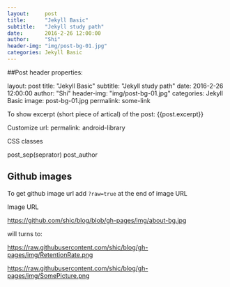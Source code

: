 ```yaml
---
layout:     post
title:      "Jekyll Basic"
subtitle:   "Jekyll study path"
date:       2016-2-26 12:00:00
author:     "Shi"
header-img: "img/post-bg-01.jpg"
categories: Jekyll Basic
---
```



##Post header properties:

layout:     post
title:      "Jekyll Basic"
subtitle:   "Jekyll study path"
date:       2016-2-26 12:00:00
author:     "Shi"
header-img: "img/post-bg-01.jpg"
categories: Jekyll Basic
image:      post-bg-01.jpg
permalink: some-link


To show excerpt (short piece of artical) of the post: 
{{post.excerpt}}

Customize url:
permalink: android-library


CSS classes

post_sep(seprator)
post_author



## Github images

To get github image url add `?raw=true` at the end of image URL

Image URL

https://github.com/shic/blog/blob/gh-pages/img/about-bg.jpg

will turns to:

https://raw.githubusercontent.com/shic/blog/gh-pages/img/RetentionRate.png

https://raw.githubusercontent.com/shic/blog/gh-pages/img/SomePicture.png

